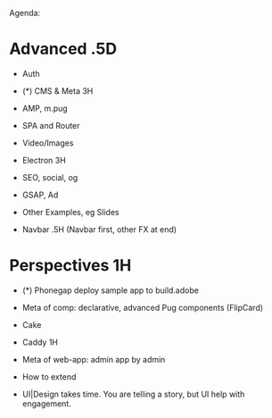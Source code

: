 
Agenda:

Advanced .5D
========

- Auth

- (*) CMS & Meta 3H

- AMP, m.pug 

- SPA and Router

- Video/Images

- Electron 3H

- SEO, social, og

- GSAP, Ad

- Other Examples, eg Slides

- Navbar .5H (Navbar first, other FX at end)

Perspectives 1H
============
- (*) Phonegap deploy sample app to build.adobe

- Meta of comp: declarative, advanced Pug components (FlipCard) 

- Cake 

- Caddy 1H

- Meta of web-app: admin app by admin

- How to extend

- UI|Design takes time. You are telling a story, but UI help with engagement. 

